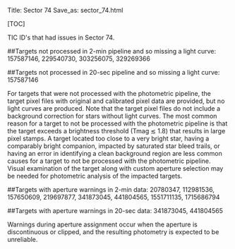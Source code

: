 Title: Sector 74
Save_as: sector_74.html

[TOC]

TIC ID's that had issues in Sector 74.

##Targets not processed in 2-min pipeline and so missing a light curve:
157587146, 229540730, 303256075, 329269366

##Targets not processed in 20-sec pipeline and so missing a light curve:
157587146 


For targets that were not processed with the photometric pipeline, the target pixel files
with original and calibrated pixel data are provided, but no light curves are produced. Note
that the target pixel files do not include a background correction for stars without light
curves. The most common reason for a target to not be processed with the photometric
pipeline is that the target exceeds a brightness threshold (Tmag ≲ 1.8) that results in
large pixel stamps. A target located too close to a very bright star, having a comparably
bright companion, impacted by saturated star bleed trails, or having an error in identifying
a clean background region are less common causes for a target to not be processed with
the photometric pipeline. Visual examination of the target along with custom aperture
selection may be needed for photometric analysis of the impacted targets.

##Targets with aperture warnings in 2-min data: 
20780347, 112981536, 157650609, 219697877, 341873045, 441804565, 1551711135, 1715686794

##Targets with aperture warnings in 20-sec data: 
341873045, 441804565

Warnings during
aperture assignment occur when the aperture is discontinuous or clipped, and the resulting
photometry is expected to be unreliable.